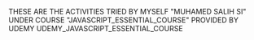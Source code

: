  THESE ARE THE ACTIVITIES TRIED BY MYSELF "MUHAMED SALIH SI" UNDER COURSE "JAVASCRIPT_ESSENTIAL_COURSE"
 PROVIDED BY UDEMY
 UDEMY_JAVASCRIPT_ESSENTIAL_COURSE
